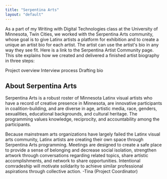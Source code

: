 ```yaml
---
title: "Serpentina Arts"
layout: "default"
---
```

As a part of my Writing with Digital Technologies class at the University of Minnesota, Twin Cities, we worked with the Serpentina Arts community, whose goal is to give Latinx artists a platform for exhibition and to create a unique an artist bio for each artist. The artist can use the artist's bio in any way they see fit. Here is a link to the Serpentina Artist Community page.
This site explains how we created and delivered a finished artist biography in three steps:

Project overview
Interview process
Drafting bio

## About Serpentina Arts
Serpentina Arts is a robust roster of Minnesota Latinx visual artists who have a record of creative presence in Minnesota, are innovative participants in coalition-building, and are diverse in age, artistic media, race, genders, sexualities, educational backgrounds, and cultural heritage. The programming values knowledge, reciprocity, and accountability among the participants.

Because mainstream arts organizations have largely failed the Latinx visual arts community, Latinx artists are creating their own space through Serpentina Arts programming. Meetings are designed to create a safe place to provide a sense of belonging and decrease social isolation, strengthen artwork through conversations regarding related topics, share artistic accomplishments, and network to share opportunities. Intentional comradeship will motivate solidarity to achieve similar professional aspirations through collective action.
-Tina (Project Coordinator)